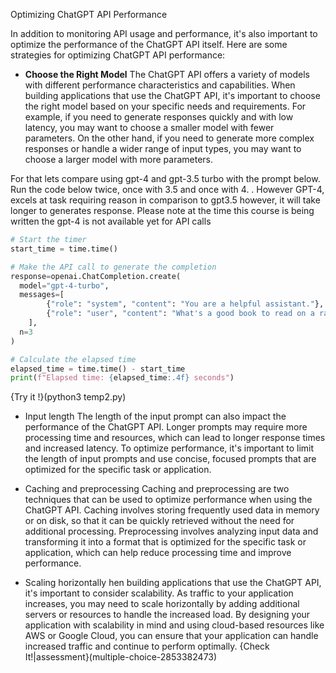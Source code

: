 Optimizing ChatGPT API Performance

In addition to monitoring API usage and performance, it's also important to optimize the performance of the ChatGPT API itself. Here are some strategies for optimizing ChatGPT API performance:

* **Choose the Right Model**
The ChatGPT API offers a variety of models with different performance characteristics and capabilities. When building applications that use the ChatGPT API, it's important to choose the right model based on your specific needs and requirements. For example, if you need to generate responses quickly and with low latency, you may want to choose a smaller model with fewer parameters. On the other hand, if you need to generate more complex responses or handle a wider range of input types, you may want to choose a larger model with more parameters. 

For that lets compare using gpt-4 and gpt-3.5 turbo with the prompt below. Run the code below twice, once with 3.5 and once with 4. . However GPT-4, excels at task requiring reason in comparison to gpt3.5 however, it will take longer to generates response. Please note at the time this course is being written the gpt-4 is not available yet for API calls

```python
# Start the timer
start_time = time.time()

# Make the API call to generate the completion
response=openai.ChatCompletion.create(
  model="gpt-4-turbo",
  messages=[
        {"role": "system", "content": "You are a helpful assistant."},
        {"role": "user", "content": "What's a good book to read on a rainy day? please just name 2."}
    ],
  n=3
)

# Calculate the elapsed time
elapsed_time = time.time() - start_time
print(f"Elapsed time: {elapsed_time:.4f} seconds")
```

{Try it !}(python3 temp2.py)
* Input length
The length of the input prompt can also impact the performance of the ChatGPT API. Longer prompts may require more processing time and resources, which can lead to longer response times and increased latency. To optimize performance, it's important to limit the length of input prompts and use concise, focused prompts that are optimized for the specific task or application.

* Caching and preprocessing
Caching and preprocessing are two techniques that can be used to optimize performance when using the ChatGPT API. Caching involves storing frequently used data in memory or on disk, so that it can be quickly retrieved without the need for additional processing. Preprocessing involves analyzing input data and transforming it into a format that is optimized for the specific task or application, which can help reduce processing time and improve performance.

* Scaling horizontally
hen building applications that use the ChatGPT API, it's important to consider scalability. As traffic to your application increases, you may need to scale horizontally by adding additional servers or resources to handle the increased load. By designing your application with scalability in mind and using cloud-based resources like AWS or Google Cloud, you can ensure that your application can handle increased traffic and continue to perform optimally.
{Check It!|assessment}(multiple-choice-2853382473)
